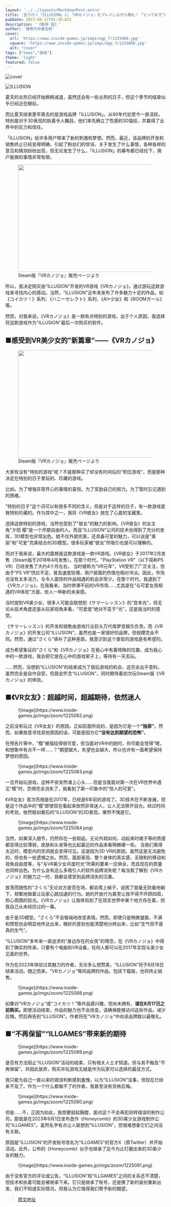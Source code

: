 ```yaml
---
layout: '../../layouts/MarkdownPost.astro'
title: '去り行く「ILLUSION」に、『VRカノジョ』をプレイしながら敬礼！ “とっておき”に触れた別れの夏'
pubDate: 2023-08-17T05:30:03Z
description: '《臥待 弦》'
author: '替换为作者名称'
cover:
  url: 'https://www.inside-games.jp/imgs/ogp_f/1225060.jpg'
  square: 'https://www.inside-games.jp/imgs/ogp_f/1225060.jpg'
  alt: "cover"
tags: ["news","游戏"]
theme: 'light'
featured: false
---
```


![cover](https://www.inside-games.jp/imgs/ogp_f/1225060.jpg)

![ILLUSION](https://www.inside-games.jp/imgs/zoom/1225076.png)

夏天的炎热已经开始稍稍减退，虽然还会有一些炎热的日子，但这个季节的结束似乎已经近在眼前。

而比夏天结束更早离去的是游戏品牌「ILLUSION」。从90年代初至今一直活跃，特别是对于3D表现的执着令人瞩目。他们率先确立了性感的3D描绘，并赢得了业界中的实力和信任。

「ILLUSION」给许多用户带来了新的刺激和梦想。然而，最近，该品牌的开发和销售终止已经变得明确，引起了粉丝们的惊讶。关于发生了什么事情，各种各样的意见和猜测纷纷出现，但无论发生了什么，「ILLUSION」的幕布都已经拉下，用户能做的事情非常有限。
</p><figure class="ctms-editor-image"><img src="https://www.inside-games.jp/imgs/zoom/1225077.png" class="inline-article-image" width="600" height="337"><figcaption>Steam版『VRカノジョ』販売ページより</figcaption></figure><p>所以，我决定购买由"ILLUSION"开发的VR游戏《VRカノジョ》，通过游玩这款游戏来寻找内心的感动。当然，"ILLUSION"近年来发布了许多魅力十足的作品，如《コイカツ！》系列、《ハニーセレクト》系列、《AI*少女》和《ROOMガール》等。</p><p>然而，对我来说，《VRカノジョ》是一款有点特别的游戏。出于个人原因，我选择将这款游戏作为"ILLUSION"最后一次购买的软件。</p><h2><b>■感受到VR美少女的"新篇章"——《VRカノジョ》</b></h2><figure class="ctms-editor-image"><img src="https://www.inside-games.jp/imgs/zoom/1225078.png" class="inline-article-image" width="600" height="337"><figcaption>Steam版『VRカノジョ』販売ページより</figcaption></figure><p>大家有没有"特别的游戏"呢？不是那种买了却没有时间玩的"积压游戏"，而是那种决定在特别的日子里玩的、珍藏的游戏。</p><p>比如，为了增强非常开心的事情的喜悦。为了奖励自己的努力。为了暂时忘记遇到的困难。</p>
"特别的日子"这个词可以有很多不同的含义，但是对于这样的日子，有一款游戏是我特别珍藏的。作为其中之一，我将《VR彼女》放在了心底的宝藏里。

选择这款特别的游戏，当然也受到了"彼女"的魅力的影响。《VR彼女》的女主角"夕阳 樱"是一个开朗自由的人。而且"ILLUSION"公司的技术也得到了充分的发挥，3D模型也非常出色。她不仅外貌完美，还具备可爱的魅力，可以说是"美丽"和"可爱"完美结合的3D模型。很多玩家被"彼女"所吸引也是可以理解的。

而对于我来说，最大的震撼是这款游戏是一款VR游戏。《VR彼女》于2017年2月发售（Steam版于2018年4月发售）。在那个时代，"PlayStation VR"（以下简称PS VR）已经发售了大约4个月左右。
当时被称为“VR元年”，VR受到了广泛关注，但由于“PS VR”供应不足，普及速度较慢，用户层面的热情也相对冷淡。因此，市场也没有太多活力，与令人震惊的作品相遇的机会非常少。在那个时代，我遇到了《VRカノジョ》，在我看来，当时停滞不前的VR市场……尤其是在“与可爱女孩相遇的VR体验”方面，给人一种新的未来感。

当时提到VR美少女，很多人可能会联想到《サマーレッスン》的“宫本光”，但无论从技术角度还是从玩家视角来看，“可爱度”绝对不亚于“光”，这是我当时的感受。

《サマーレッスン》的开发和销售由游戏行业巨头万代南梦宫娱乐负责。而《VRカノジョ》的开发公司“ILLUSION”，虽然也是一家很好的品牌，但规模完全不同。然而，通过“さくら”填补了这种差距，我意识到这个类型的游戏是有希望的。

成为希望象征的“さくら”和《VRカノジョ》在我心中有着特殊的位置，成为我心中的一款游戏，我会把它放在心中的游戏架子上，等待有一天去玩。

……然而，没想到“ILLUSION”的结束成为了我玩游戏的机会，这完全出乎意料。虽然完全是自作自受，但我会怀念“ILLUSION”，同时期待着初次玩Steam版《VRカノジョ》的体验。
</p><h2><b>■《VR女友》：超越时间，超越期待，依然迷人</b></h2><figure class="ctms-editor-image">![image](https://www.inside-games.jp/imgs/zoom/1225082.png)</figure><p>之前没有玩过《VR女友》的原因，正如前面所说的，是因为它是一个<b>“独家”</b>。然而，如果故意寻找其他原因的话，可能是因为它<b>“没有达到期望的恐怖”</b>。</p><p>在预告片等中，“樱”被描绘得很可爱，但当面对VR中的她时，你可能会觉得“嗯，和想象中有点不一样……？”期望越大，失望也会越大，所以也许有一面希望保持梦想的原因。</p><figure class="ctms-editor-image">![image](https://www.inside-games.jp/imgs/zoom/1225083.png)</figure><p>一旦开始玩游戏，这种不安突然涌上心头……但是当我面对第一次在VR世界中遇见“樱”时，恐惧完全消失了，我看到了第一印象中的<span class="underline">“惊人的可爱”</span>。</p><p>《VR女友》首次亮相是在2017年，已经是6年前的游戏了。3D技术在不断发展，但是这个作品中的“樱”即使现在看起来依然非常迷人，让人无法移开目光。经过时间的考验，依然稳如磐石的“ILLUSION”的3D表现，果然不愧是它。</p><figure class="ctms-editor-image">![image](https://www.inside-games.jp/imgs/zoom/1225084.png)</figure><p>当然，如果深入细节，仍然存在一些瑕疵。无论外观如何，动起来时裙子等的质感都显得比较薄弱，皮肤和头发等也比起最近的作品来看稍微硬一些。
当我们离得太近时，模型内的空洞就会变得可见。这是因为3D VR的原因，虽然这是无法避免的，但也有一些遗憾之处。然而，面部表现、整个身体的真实感、无限制的移动和视角自由度等，与“与VR美少女共度时光”所需的要素一应俱全，而且现在的质量也同样出色。为什么会有这么多吸引人的软件品牌消失呢？每当我了解到《VRカノジョ》的魅力之一时，我都会感受到品牌消失的沉重。

放荡而随性的“さくら”无论对方是否在场，都会爬上梯子，说困了就毫无防备地躺下，频繁地做着让玩家心跳加速的行为。她的开放行为甚至让我不得不环顾四周，担心周围的目光。《VRカノジョ》让我体验到了在现实世界中某个地方存在着，但我自己从未经历过的一幕。

由于是3D模型，“さくら”不会极端地改变表情。然而，即使只是稍微皱眉，不满和愤怒也会明显地传达出来，微妙的差别也能清楚地分辨出来，比如“生气但不是真的生气”。

“ILLUSION”多年来一直追求的“身边存在的女孩”的理念，在《VRカノジョ》中得到了确实的传承。只要有个电脑和VR设备，任何人都可以在2017年实现与美少女见面的世界。
</p><p>作为在2023年体验过其魅力的作者，无论多么想赞美，“ILLUSION”将于8月18日结束活动。随之而来，“VRカノジョ”等同品牌的作品，包括下载版，也将终止销售。</p><figure class="ctms-editor-image">![image](https://www.inside-games.jp/imgs/zoom/1225088.png)</figure><p>如果对“VRカノジョ”或“コイカツ！”等作品感兴趣，但尚未拥有，<b>请在<span class="underline">8月17日之前购买。</span></b>即使活动结束，作品的魅力也不会改变。请确保能够访问这些作品，减少后悔，然后再告别“ILLUSION”。作者将在“VRカノジョ”中向该品牌致以最敬礼。</p><h2><b>■“不再保留”“ILLGAMES”带来新的期待</b></h2><figure class="ctms-editor-image">![image](https://www.inside-games.jp/imgs/zoom/1225089.png)</figure><p>是否有方法阻止“ILLUSION”活动的结束，只有相关人士才知道。但与其不触及“不再保留”，并因此放弃，购买并玩游戏无疑是作为玩家可以选择的最佳方式。</p>
</p><p>我只能为自己一直以来的错误判断感到羞愧，以为"ILLUSION"没事，但现在已经来不及了。作为一个什么都做不了的作者，我甚至没有资格后悔。</p><figure class="ctms-editor-image">![image](https://www.inside-games.jp/imgs/zoom/1225090.png)</figure><p>但是......不，正因为如此，我想要挺起胸膛，面对这个不会再犯同样错误的制作公司。那就是在2023年9月1日发布首作《Honeycomb》的3D美少女游戏制作公司"ILLGAMES"。虽然名字有点让人联想到"ILLUSION"，但很难想象它们之间没有关联。</p><p>原因是"ILLUSION"的开发账号改名为"ILLGAMES"的官方X（原Twitter）并开始活动。此外，公布的《Honeycomb》似乎也继承了迄今为止打磨出来的3D美少女的魅力。</p><figure class="ctms-editor-image">![image](https://www.inside-games.jp/imgs/zoom/1225091.png)</figure><p>由于没有官方的评论或公告，"ILLUSION"和"ILLGAMES"之间的关系还不清楚，但技术和执着可能会被继承下来。它只是继承了账号，还是换了新的装扮重新出发，我们不知道实际情况，但我认为它值得我们寄予新的期望。

>[原文地址](https://www.inside-games.jp/article/2023/08/17/147879.html)  